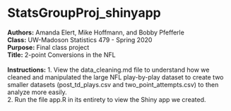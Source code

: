 StatsGroupProj\_shinyapp
========================

**Authors:** Amanda Elert, Mike Hoffmann, and Bobby Pfefferle <br>
**Class:** UW-Madoson Statistics 479 - Spring 2020 <br> **Purpose:**
Final class project <br> **Title:** 2-point Conversions in the NFL <br>
<br> **Instructions:** 1. View the data\_cleaning.md file to understand
how we cleaned and manipulated the large NFL play-by-play dataset to
create two smaller datasets (post\_td\_plays.csv and
two\_point\_attempts.csv) to then analyze more easily. <br> 2. Run the
file app.R in its entirety to view the Shiny app we created.
